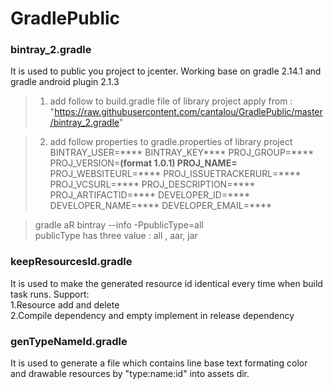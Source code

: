 # GradlePublic

### bintray_2.gradle
It is used to public you project to jcenter. Working base on gradle 2.14.1 and gradle android plugin 2.1.3  
> 1. add follow to build.gradle file of library project
  apply from : "https://raw.githubusercontent.com/cantalou/GradlePublic/master/bintray_2.gradle"  
  
> 2. add follow properties to gradle.properties of library project
  BINTRAY_USER=****
  BINTRAY_KEY****
  PROJ_GROUP=****
  PROJ_VERSION=****(format 1.0.1)
  PROJ_NAME=****
  PROJ_WEBSITEURL=****
  PROJ_ISSUETRACKERURL=****
  PROJ_VCSURL=****
  PROJ_DESCRIPTION=****
  PROJ_ARTIFACTID=****
  DEVELOPER_ID=****
  DEVELOPER_NAME=****
  DEVELOPER_EMAIL=****
  
> gradle aR bintray --info -PpublicType=all   
> publicType has three value : all , aar, jar

### keepResourcesId.gradle
It is used to make the generated resource id identical every time when build task runs.
Support:   
1.Resource add and delete  
2.Compile dependency and empty implement in release dependency  

### genTypeNameId.gradle
It is used to generate a file which contains line base text formating color and drawable resources by "type:name:id" into assets dir.
